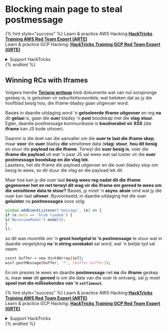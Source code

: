 # Blocking main page to steal postmessage

{% hint style="success" %}
Learn & practice AWS Hacking:<img src="/.gitbook/assets/arte.png" alt="" data-size="line">[**HackTricks Training AWS Red Team Expert (ARTE)**](https://training.hacktricks.xyz/courses/arte)<img src="/.gitbook/assets/arte.png" alt="" data-size="line">\
Learn & practice GCP Hacking: <img src="/.gitbook/assets/grte.png" alt="" data-size="line">[**HackTricks Training GCP Red Team Expert (GRTE)**<img src="/.gitbook/assets/grte.png" alt="" data-size="line">](https://training.hacktricks.xyz/courses/grte)

<details>

<summary>Support HackTricks</summary>

* Check the [**subscription plans**](https://github.com/sponsors/carlospolop)!
* **Join the** 💬 [**Discord group**](https://discord.gg/hRep4RUj7f) or the [**telegram group**](https://t.me/peass) or **follow** us on **Twitter** 🐦 [**@hacktricks\_live**](https://twitter.com/hacktricks\_live)**.**
* **Share hacking tricks by submitting PRs to the** [**HackTricks**](https://github.com/carlospolop/hacktricks) and [**HackTricks Cloud**](https://github.com/carlospolop/hacktricks-cloud) github repos.

</details>
{% endhint %}

## Winning RCs with Iframes

Volgens hierdie [**Terjanq writeup**](https://gist.github.com/terjanq/7c1a71b83db5e02253c218765f96a710) blob dokumente wat van nul oorspronge geskep is, is geïsoleer vir sekuriteitsvoordele, wat beteken dat as jy die hoofblad besig hou, die iframe-bladsy gaan uitgevoer word.

Basies in daardie uitdaging word 'n **geïsoleerde iframe uitgevoer** en reg **na** dit **gelaai** is, gaan die **ouer** bladsy 'n **post** boodskap met die **vlag** **stuur**.\
Egter, daardie postmessage kommunikasie is **kwulnerabel vir XSS** (die **iframe** kan JS kode uitvoer).

Daarom is die doel van die aanvaller om die **ouer te laat die iframe skep**, maar **voor** die **ouer** bladsy **die** sensitiewe data (**vlag**) **stuur**, **hou dit besig** en stuur die **payload na die iframe**. Terwyl die **ouer besig is**, voer die **iframe die payload** uit wat 'n paar JS sal wees wat sal luister vir die **ouer postmessage boodskap en die vlag lek**.\
Laastens, het die iframe die payload uitgevoer en die ouer bladsy stop om besig te wees, so dit stuur die vlag en die payload lek dit.

Maar hoe kan jy die ouer laat **besig wees reg nadat dit die iframe gegenereer het en net terwyl dit wag vir die iframe om gereed te wees om die sensitiewe data te stuur?** Basies, jy moet 'n **async** **aksie** vind wat jy die ouer kan laat **uitvoer**. Byvoorbeeld, in daardie uitdaging het die ouer **geluister** na **postmessages** soos volg:
```javascript
window.addEventListener('message', (e) => {
if (e.data == 'blob loaded') {
$("#previewModal").modal();
}
});
```
so dit was moontlik om 'n **groot heelgetal in 'n postmessage** te stuur wat in daardie vergelyking **na 'n string omskakel** sal word, wat 'n bietjie tyd sal neem:
```bash
const buffer = new Uint8Array(1e7);
win?.postMessage(buffer, '*', [buffer.buffer]);
```
En om presies te wees en daardie **postmessage** net **na** die **iframe** geskep is, maar **voor** dit **gereed** is om die data van die ouer te ontvang, sal jy moet **speel met die millisekondes van 'n `setTimeout`**.

{% hint style="success" %}
Learn & practice AWS Hacking:<img src="/.gitbook/assets/arte.png" alt="" data-size="line">[**HackTricks Training AWS Red Team Expert (ARTE)**](https://training.hacktricks.xyz/courses/arte)<img src="/.gitbook/assets/arte.png" alt="" data-size="line">\
Learn & practice GCP Hacking: <img src="/.gitbook/assets/grte.png" alt="" data-size="line">[**HackTricks Training GCP Red Team Expert (GRTE)**<img src="/.gitbook/assets/grte.png" alt="" data-size="line">](https://training.hacktricks.xyz/courses/grte)

<details>

<summary>Support HackTricks</summary>

* Check the [**subscription plans**](https://github.com/sponsors/carlospolop)!
* **Join the** 💬 [**Discord group**](https://discord.gg/hRep4RUj7f) or the [**telegram group**](https://t.me/peass) or **follow** us on **Twitter** 🐦 [**@hacktricks\_live**](https://twitter.com/hacktricks\_live)**.**
* **Share hacking tricks by submitting PRs to the** [**HackTricks**](https://github.com/carlospolop/hacktricks) and [**HackTricks Cloud**](https://github.com/carlospolop/hacktricks-cloud) github repos.

</details>
{% endhint %}

